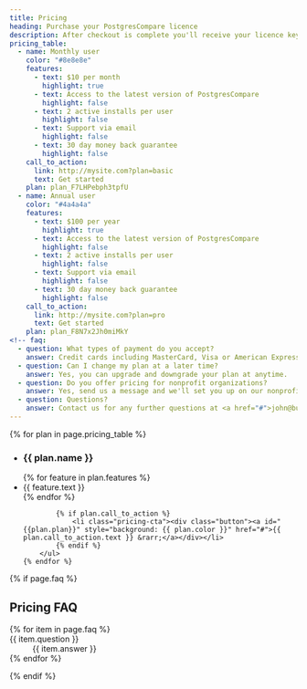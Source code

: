 ```yaml
---
title: Pricing
heading: Purchase your PostgresCompare licence
description: After checkout is complete you'll receive your licence key via email.
pricing_table:
  - name: Monthly user
    color: "#8e8e8e"
    features:
      - text: $10 per month
        highlight: true
      - text: Access to the latest version of PostgresCompare
        highlight: false
      - text: 2 active installs per user
        highlight: false
      - text: Support via email
        highlight: false
      - text: 30 day money back guarantee
        highlight: false
    call_to_action:
      link: http://mysite.com?plan=basic
      text: Get started
    plan: plan_F7LHPebph3tpfU
  - name: Annual user
    color: "#4a4a4a"
    features:
      - text: $100 per year
        highlight: true
      - text: Access to the latest version of PostgresCompare
        highlight: false
      - text: 2 active installs per user
        highlight: false
      - text: Support via email
        highlight: false
      - text: 30 day money back guarantee
        highlight: false
    call_to_action:
      link: http://mysite.com?plan=pro
      text: Get started
    plan: plan_F8N7x2Jh0miMkY
<!-- faq:
  - question: What types of payment do you accept?
    answer: Credit cards including MasterCard, Visa or American Express.
  - question: Can I change my plan at a later time?
    answer: Yes, you can upgrade and downgrade your plan at anytime.
  - question: Do you offer pricing for nonprofit organizations?
    answer: Yes, send us a message and we'll set you up on our nonprofit pricing.
  - question: Questions?
    answer: Contact us for any further questions at <a href="#">john@business.com</a>. -->
---
```

<script src="https://js.stripe.com/v3"></script>


<div class="plans">
	{% for plan in page.pricing_table %}
		<ul class="plan">
			<li style="background: {{ plan.color }}">
				<h3>{{ plan.name }}</h3>
			</li>
			{% for feature in plan.features %}
				<li {% if feature.highlight %} class="highlighted"{% endif %}>{{ feature.text }}</li>
			{% endfor %}

			{% if plan.call_to_action %}
				<li class="pricing-cta"><div class="button"><a id="{{plan.plan}}" style="background: {{ plan.color }}" href="#">{{ plan.call_to_action.text }} &rarr;</a></div></li>
			{% endif %}
		</ul>
	{% endfor %}
</div>


<script>
  var stripe = Stripe('pk_live_WBgGhfOBShwMGAXipP1KHl7u');

  var monthlyPlanButton = document.getElementById('plan_F7LHPebph3tpfU');
  monthlyPlanButton.addEventListener('click', function () {
    // When the customer clicks on the button, redirect
    // them to Checkout.
    stripe.redirectToCheckout({
      items: [{plan: 'plan_F7LHPebph3tpfU', quantity: 1}],
      successUrl: 'https://www.postgrescompare.com/success',
      cancelUrl: 'https://www.postgrescompare.com/',
    });
    return false;
  });

  var annualPlanButton = document.getElementById('plan_F8N7x2Jh0miMkY');
  annualPlanButton.addEventListener('click', function () {
    // When the customer clicks on the button, redirect
    // them to Checkout.
    stripe.redirectToCheckout({
      items: [{plan: 'plan_F8N7x2Jh0miMkY', quantity: 1}],
      successUrl: 'https://www.postgrescompare.com/success',
      cancelUrl: 'https://www.postgrescompare.com/',
    });
    return false;
  });
</script>

{% if page.faq %}
	<h2>Pricing FAQ</h2>
	<dl class="faq">
		{% for item in page.faq %}
			<div>
				<dt>{{ item.question }}</dt>
				<dd>{{ item.answer }}</dd>
			</div>
		{% endfor %}
	</dl>
{% endif %}
